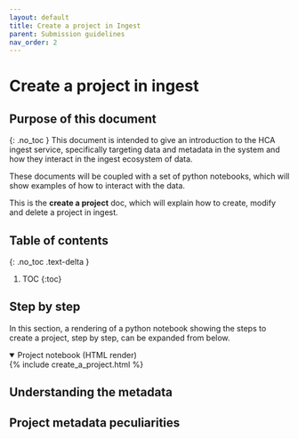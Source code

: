 ```yaml
---
layout: default
title: Create a project in Ingest
parent: Submission guidelines
nav_order: 2
---
```

# Create a project in ingest 

## Purpose of this document
{: .no_toc }
This document is intended to give an introduction to the HCA ingest service, specifically targeting data and metadata in
the system and how they interact in the ingest ecosystem of data.

These documents will be coupled with a set of python notebooks, which will show examples of how to interact with the data.

This is the **create a project** doc, which will explain how to create, modify and delete a project in ingest.

## Table of contents
{: .no_toc .text-delta }

1. TOC
{:toc}

## Step by step

In this section, a rendering of a python notebook showing the steps to create a project, step by step, can be expanded
from below. 

<details open markdown="block">
<summary>
Project notebook (HTML render)
</summary>
{% include create_a_project.html %}
</details>

## Understanding the metadata

## Project metadata peculiarities

